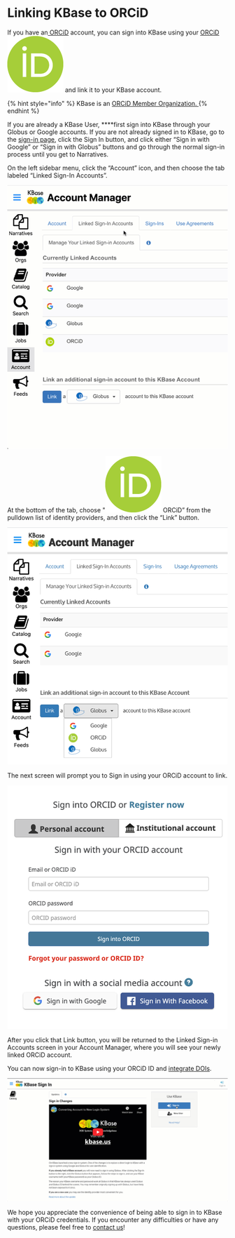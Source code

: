 # Linking KBase to ORCiD

If you have an[ ORCiD](https://orcid.org/) account, you can sign into KBase using your [ORCiD ![](../../.gitbook/assets/orcidid_icon128x128.png)](https://orcid.org/)  and link it to your KBase account.

{% hint style="info" %}
KBase is an [ORCiD Member Organization. ](https://orcid.org/members/0016f00002ZLyhNAAT-kbase)
{% endhint %}

If you are already a KBase User, ****first sign into KBase through your Globus or Google accounts. If you are not already signed in to KBase, go to the [sign-in page](https://narrative.kbase.us/), click the Sign In button, and click either “Sign in with Google”  or “Sign in with Globus” buttons and go through the normal sign-in process until you get to Narratives.

On the left sidebar menu, click the “Account” icon, and then choose the tab labeled “Linked Sign-In Accounts”.

![](../../.gitbook/assets/narratives_linkingaccounts.gif)

At the bottom of the tab, choose "[![](../../.gitbook/assets/orcidid_icon128x128.png)](https://orcid.org/) ORCiD” from the pulldown list of identity providers, and then click the “Link” button.

![](../../.gitbook/assets/linkaccountsdropdown.png)

The next screen will prompt you to Sign in using your ORCiD account to link.

![](../../.gitbook/assets/orcidlogin.png)

After you click that Link button, you will be returned to the Linked Sign-in Accounts screen in your Account Manager, where you will see your newly linked ORCiD account.

You can now sign-in to KBase using your ORCiD ID and [integrate DOIs](https://info.orcid.org/doe-osti-search-link-wizard/). 

![](../../.gitbook/assets/kbase_orcid.gif)

We hope you appreciate the convenience of being able to sign in to KBase with your ORCiD credentials. If you encounter any difficulties or have any questions, please feel free to [contact us](https://kbase.us/contact-us/)!

